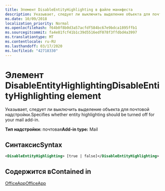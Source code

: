 ```yaml
---
title: Элемент DisableEntityHighlighting в файле манифеста
description: Указывает, следует ли выключить выделение объекта для почтовой надстройки.
ms.date: 10/09/2018
localization_priority: Normal
ms.openlocfilehash: f64b0f8b0d3a57acfdf584bc67e9bdca1895ffb1
ms.sourcegitcommit: fa4e81fcf41b1c39d5516edf078f3ffdbd4a3997
ms.translationtype: MT
ms.contentlocale: ru-RU
ms.lasthandoff: 03/17/2020
ms.locfileid: "42718330"
---
```

# <a name="disableentityhighlighting-element"></a><span data-ttu-id="60dbf-103">Элемент DisableEntityHighlighting</span><span class="sxs-lookup"><span data-stu-id="60dbf-103">DisableEntityHighlighting element</span></span>

<span data-ttu-id="60dbf-104">Указывает, следует ли выключить выделение объекта для почтовой надстройки.</span><span class="sxs-lookup"><span data-stu-id="60dbf-104">Specifies whether entity highlighting should be turned off for your mail add-in.</span></span>

<span data-ttu-id="60dbf-105">**Тип надстройки:** почтовая</span><span class="sxs-lookup"><span data-stu-id="60dbf-105">**Add-in type:** Mail</span></span>

## <a name="syntax"></a><span data-ttu-id="60dbf-106">Синтаксис</span><span class="sxs-lookup"><span data-stu-id="60dbf-106">Syntax</span></span>

```XML
<DisableEntityHighlighting> [true | false]</DisableEntityHighlighting>
```

## <a name="contained-in"></a><span data-ttu-id="60dbf-107">Содержится в</span><span class="sxs-lookup"><span data-stu-id="60dbf-107">Contained in</span></span>

[<span data-ttu-id="60dbf-108">OfficeApp</span><span class="sxs-lookup"><span data-stu-id="60dbf-108">OfficeApp</span></span>](officeapp.md)

